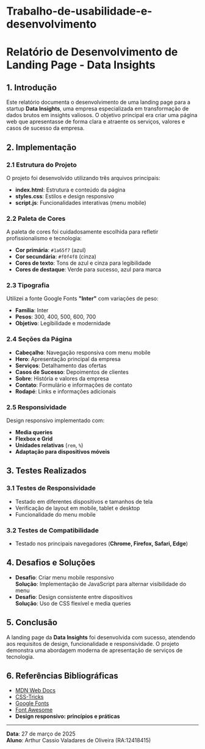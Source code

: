 # Trabalho-de-usabilidade-e-desenvolvimento
# Relatório de Desenvolvimento de Landing Page - Data Insights

## 1. Introdução
Este relatório documenta o desenvolvimento de uma landing page para a startup **Data Insights**, uma empresa especializada em transformação de dados brutos em insights valiosos. O objetivo principal era criar uma página web que apresentasse de forma clara e atraente os serviços, valores e casos de sucesso da empresa.

## 2. Implementação

### 2.1 Estrutura do Projeto
O projeto foi desenvolvido utilizando três arquivos principais:

- **index.html**: Estrutura e conteúdo da página
- **styles.css**: Estilos e design responsivo
- **script.js**: Funcionalidades interativas (menu mobile)

### 2.2 Paleta de Cores
A paleta de cores foi cuidadosamente escolhida para refletir profissionalismo e tecnologia:

- **Cor primária**: `#1a65f7` (azul)
- **Cor secundária**: `#f0f4f8` (cinza)
- **Cores de texto**: Tons de azul e cinza para legibilidade
- **Cores de destaque**: Verde para sucesso, azul para marca

### 2.3 Tipografia
Utilizei a fonte Google Fonts **"Inter"** com variações de peso:

- **Família**: Inter  
- **Pesos**: 300, 400, 500, 600, 700  
- **Objetivo**: Legibilidade e modernidade  

### 2.4 Seções da Página

- **Cabeçalho**: Navegação responsiva com menu mobile
- **Hero**: Apresentação principal da empresa
- **Serviços**: Detalhamento das ofertas
- **Casos de Sucesso**: Depoimentos de clientes
- **Sobre**: História e valores da empresa
- **Contato**: Formulário e informações de contato
- **Rodapé**: Links e informações adicionais

### 2.5 Responsividade
Design responsivo implementado com:

- **Media queries**
- **Flexbox e Grid**
- **Unidades relativas** (`rem`, `%`)
- **Adaptação para dispositivos móveis**

## 3. Testes Realizados

### 3.1 Testes de Responsividade
- Testado em diferentes dispositivos e tamanhos de tela
- Verificação de layout em mobile, tablet e desktop
- Funcionalidade do menu mobile

### 3.2 Testes de Compatibilidade
- Testado nos principais navegadores (**Chrome, Firefox, Safari, Edge**)

## 4. Desafios e Soluções

- **Desafio**: Criar menu mobile responsivo  
  **Solução**: Implementação de JavaScript para alternar visibilidade do menu
- **Desafio**: Design consistente entre dispositivos  
  **Solução**: Uso de CSS flexível e media queries

## 5. Conclusão
A landing page da **Data Insights** foi desenvolvida com sucesso, atendendo aos requisitos de design, funcionalidade e responsividade. O projeto demonstra uma abordagem moderna de apresentação de serviços de tecnologia.

## 6. Referências Bibliográficas

- [MDN Web Docs](https://developer.mozilla.org/)
- [CSS-Tricks](https://css-tricks.com/)
- [Google Fonts](https://fonts.google.com/)
- [Font Awesome](https://fontawesome.com/)
- **Design responsivo: princípios e práticas**

---

**Data**: 27 de março de 2025  
**Aluno**: Arthur Cassio Valadares de Oliveira (RA:12418415)
